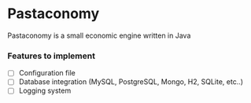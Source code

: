 # Pastaconomy
Pastaconomy is a small economic engine written in Java

### Features to implement
- [ ] Configuration file
- [ ] Database integration (MySQL, PostgreSQL, Mongo, H2, SQLite, etc..)
- [ ] Logging system
